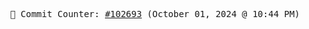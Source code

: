 <p align="center">
    <samp>
        📮 Commit Counter: <a href="https://github.com/Javascript-void0/Javascript-void0/commits/main">#102693</a> (October 01, 2024 @ 10:44 PM)
    </samp>
</p>